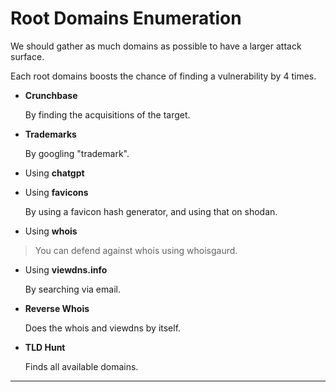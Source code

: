 # Root Domains Enumeration

We should gather as much domains as possible to have a larger attack surface.

Each root domains boosts the chance of finding a vulnerability by 4 times.

- **Crunchbase**

	By finding the acquisitions of the target.

- **Trademarks**

	By googling "trademark".

-  Using **chatgpt**

- Using **favicons**

	By using a favicon hash generator, and using that on shodan.

- Using **whois**

> You can defend against whois using whoisgaurd.

- Using **viewdns.info**

	By searching via email.

- **Reverse Whois**

	Does the whois  and viewdns by itself.

- **TLD Hunt**

	Finds all available domains.

---
